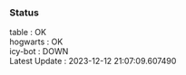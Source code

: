 ### Status


table : OK  
hogwarts : OK  
icy-bot : DOWN  
Latest Update : 2023-12-12 21:07:09.607490
